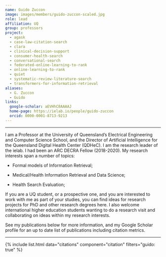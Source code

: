 ```yaml
---
name: Guido Zuccon
image: images/members/guido-zuccon-scaled.jpg
role: lead
affiliation: UQ
group: professors
project:
  - agask
  - case-law-citation-search
  - clara
  - clinical-decision-support
  - consumer-health-search
  - conversational-search
  - federated-online-learning-to-rank
  - online-learning-to-rank
  - quiet
  - systematic-review-literature-search
  - transformers-for-information-retrieval
aliases:
  - G. Zuccon
  - Guido
links:
  google-scholar: aEVHhC8AAAAJ
  home-page: https://ielab.io/people/guido-zuccon
  orcid: 0000-0001-8713-9213
---
```


---

I am a Professor at the University of Queensland’s Electrical Engineering and Computer Science School, and the Director of Artificial Intelligence for the Queensland Digital Health Center (QDHeC). I am the research leader of the ielab. I had been an ARC DECRA Fellow (2018-2020). My research interests span a number of topics:

- Formal models of Information Retrieval; 

- Medical/Health Information Retrieval and Data Science;

- Health Search Evaluation;

If you are a UQ student, or a prospective one, and you are interested to work with me as part of your studies, you can find ideas for research projects for PhD and other research degrees here. I also welcome international higher education students wanting to do a research visit and collaborating on ideas within my research interests.

See my publications below for more information, and my Google Scholar profile for an up to date list of publications including citation metrics.

---

{% include list.html data="citations" component="citation" filters="guido: true" %}
